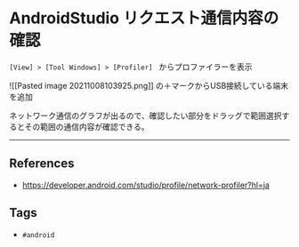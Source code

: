 # AndroidStudio リクエスト通信内容の確認
`[View] > [Tool Windows] > [Profiler] `
からプロファイラーを表示

![[Pasted image 20211008103925.png]]
の＋マークからUSB接続している端末を追加

ネットワーク通信のグラフが出るので、確認したい部分をドラッグで範囲選択するとその範囲の通信内容が確認できる。

---
## References
- https://developer.android.com/studio/profile/network-profiler?hl=ja

## Tags
- `#android` 